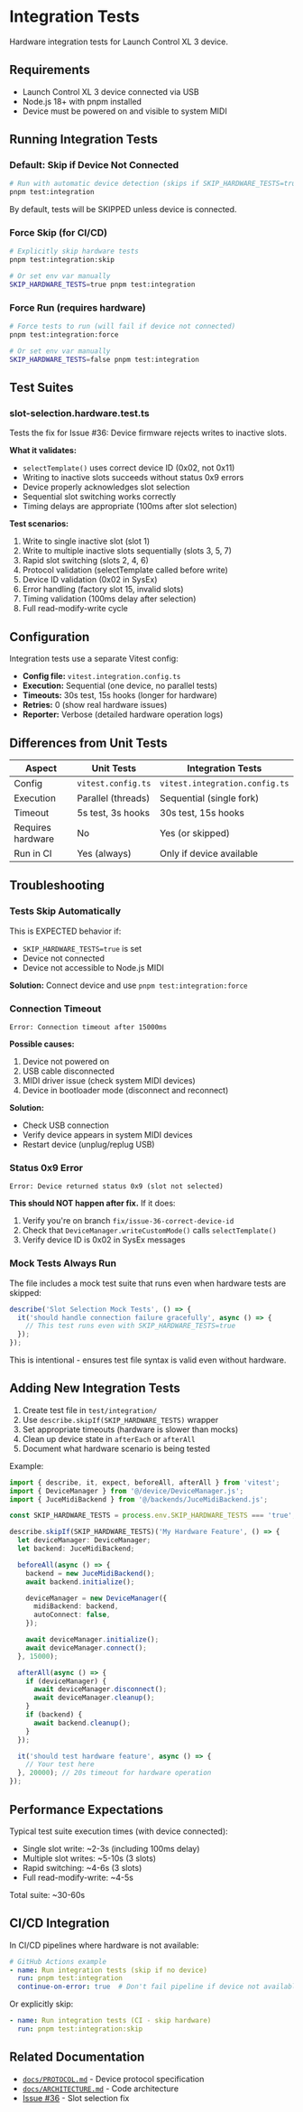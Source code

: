 # Integration Tests

Hardware integration tests for Launch Control XL 3 device.

## Requirements

- Launch Control XL 3 device connected via USB
- Node.js 18+ with pnpm installed
- Device must be powered on and visible to system MIDI

## Running Integration Tests

### Default: Skip if Device Not Connected

```bash
# Run with automatic device detection (skips if SKIP_HARDWARE_TESTS=true)
pnpm test:integration
```

By default, tests will be SKIPPED unless device is connected.

### Force Skip (for CI/CD)

```bash
# Explicitly skip hardware tests
pnpm test:integration:skip

# Or set env var manually
SKIP_HARDWARE_TESTS=true pnpm test:integration
```

### Force Run (requires hardware)

```bash
# Force tests to run (will fail if device not connected)
pnpm test:integration:force

# Or set env var manually
SKIP_HARDWARE_TESTS=false pnpm test:integration
```

## Test Suites

### slot-selection.hardware.test.ts

Tests the fix for Issue #36: Device firmware rejects writes to inactive slots.

**What it validates:**
- `selectTemplate()` uses correct device ID (0x02, not 0x11)
- Writing to inactive slots succeeds without status 0x9 errors
- Device properly acknowledges slot selection
- Sequential slot switching works correctly
- Timing delays are appropriate (100ms after slot selection)

**Test scenarios:**
1. Write to single inactive slot (slot 1)
2. Write to multiple inactive slots sequentially (slots 3, 5, 7)
3. Rapid slot switching (slots 2, 4, 6)
4. Protocol validation (selectTemplate called before write)
5. Device ID validation (0x02 in SysEx)
6. Error handling (factory slot 15, invalid slots)
7. Timing validation (100ms delay after selection)
8. Full read-modify-write cycle

## Configuration

Integration tests use a separate Vitest config:

- **Config file:** `vitest.integration.config.ts`
- **Execution:** Sequential (one device, no parallel tests)
- **Timeouts:** 30s test, 15s hooks (longer for hardware)
- **Retries:** 0 (show real hardware issues)
- **Reporter:** Verbose (detailed hardware operation logs)

## Differences from Unit Tests

| Aspect | Unit Tests | Integration Tests |
|--------|------------|-------------------|
| Config | `vitest.config.ts` | `vitest.integration.config.ts` |
| Execution | Parallel (threads) | Sequential (single fork) |
| Timeout | 5s test, 3s hooks | 30s test, 15s hooks |
| Requires hardware | No | Yes (or skipped) |
| Run in CI | Yes (always) | Only if device available |

## Troubleshooting

### Tests Skip Automatically

This is EXPECTED behavior if:
- `SKIP_HARDWARE_TESTS=true` is set
- Device not connected
- Device not accessible to Node.js MIDI

**Solution:** Connect device and use `pnpm test:integration:force`

### Connection Timeout

```
Error: Connection timeout after 15000ms
```

**Possible causes:**
1. Device not powered on
2. USB cable disconnected
3. MIDI driver issue (check system MIDI devices)
4. Device in bootloader mode (disconnect and reconnect)

**Solution:**
- Check USB connection
- Verify device appears in system MIDI devices
- Restart device (unplug/replug USB)

### Status 0x9 Error

```
Error: Device returned status 0x9 (slot not selected)
```

**This should NOT happen after fix.** If it does:
1. Verify you're on branch `fix/issue-36-correct-device-id`
2. Check that `DeviceManager.writeCustomMode()` calls `selectTemplate()`
3. Verify device ID is 0x02 in SysEx messages

### Mock Tests Always Run

The file includes a mock test suite that runs even when hardware tests are skipped:

```typescript
describe('Slot Selection Mock Tests', () => {
  it('should handle connection failure gracefully', async () => {
    // This test runs even with SKIP_HARDWARE_TESTS=true
  });
});
```

This is intentional - ensures test file syntax is valid even without hardware.

## Adding New Integration Tests

1. Create test file in `test/integration/`
2. Use `describe.skipIf(SKIP_HARDWARE_TESTS)` wrapper
3. Set appropriate timeouts (hardware is slower than mocks)
4. Clean up device state in `afterEach` or `afterAll`
5. Document what hardware scenario is being tested

Example:

```typescript
import { describe, it, expect, beforeAll, afterAll } from 'vitest';
import { DeviceManager } from '@/device/DeviceManager.js';
import { JuceMidiBackend } from '@/backends/JuceMidiBackend.js';

const SKIP_HARDWARE_TESTS = process.env.SKIP_HARDWARE_TESTS === 'true';

describe.skipIf(SKIP_HARDWARE_TESTS)('My Hardware Feature', () => {
  let deviceManager: DeviceManager;
  let backend: JuceMidiBackend;

  beforeAll(async () => {
    backend = new JuceMidiBackend();
    await backend.initialize();

    deviceManager = new DeviceManager({
      midiBackend: backend,
      autoConnect: false,
    });

    await deviceManager.initialize();
    await deviceManager.connect();
  }, 15000);

  afterAll(async () => {
    if (deviceManager) {
      await deviceManager.disconnect();
      await deviceManager.cleanup();
    }
    if (backend) {
      await backend.cleanup();
    }
  });

  it('should test hardware feature', async () => {
    // Your test here
  }, 20000); // 20s timeout for hardware operation
});
```

## Performance Expectations

Typical test suite execution times (with device connected):

- Single slot write: ~2-3s (including 100ms delay)
- Multiple slot writes: ~5-10s (3 slots)
- Rapid switching: ~4-6s (3 slots)
- Full read-modify-write: ~4-5s

Total suite: ~30-60s

## CI/CD Integration

In CI/CD pipelines where hardware is not available:

```yaml
# GitHub Actions example
- name: Run integration tests (skip if no device)
  run: pnpm test:integration
  continue-on-error: true  # Don't fail pipeline if device not available
```

Or explicitly skip:

```yaml
- name: Run integration tests (CI - skip hardware)
  run: pnpm test:integration:skip
```

## Related Documentation

- [`docs/PROTOCOL.md`](../../docs/PROTOCOL.md) - Device protocol specification
- [`docs/ARCHITECTURE.md`](../../docs/ARCHITECTURE.md) - Code architecture
- [Issue #36](https://github.com/user/repo/issues/36) - Slot selection fix
